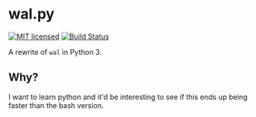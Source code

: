 # wal.py

[![MIT licensed](https://img.shields.io/badge/license-MIT-blue.svg)](./LICENSE.md) [![Build Status](https://travis-ci.org/dylanaraps/wal.py.svg?branch=master)](https://travis-ci.org/dylanaraps/wal.py)

A rewrite of `wal` in Python 3.


## Why?

I want to learn python and it'd be interesting to see if this ends up being faster than the bash version.
